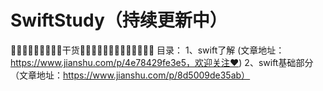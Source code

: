 # SwiftStudy（持续更新中）
🌟🌟🌟🌟🌟🌟🌟🌟🌟干货🌟🌟🌟🌟🌟🌟🌟🌟🌟🌟🌟🌟🌟
目录：
        1、swift了解
        (文章地址：https://www.jianshu.com/p/4e78429fe3e5，欢迎关注❤️)
        2、swift基础部分
     （文章地址：https://www.jianshu.com/p/8d5009de35ab）
        
